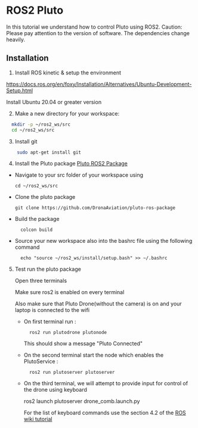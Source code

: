
# ROS2 Pluto

In this tutorial we understand how to control Pluto using ROS2. 
Caution: Please pay attention to the version of software. The dependencies change heavily. 


## Installation

1. Install ROS kinetic & setup the environment 


https://docs.ros.org/en/foxy/Installation/Alternatives/Ubuntu-Development-Setup.html

Install Ubuntu 20.04 or greater version

2. Make a new directory for your workspace:

```bash
  mkdir -p ~/ros2_ws/src
  cd ~/ros2_ws/src
```

3. Install git
```bash
    sudo apt-get install git
```
4. Install the Pluto package [Pluto ROS2 Package](https://github.com/MalayPhadke/pluto_ros2_package)

  - Navigate to your src folder of your workspace using

        cd ~/ros2_ws/src
        

  - Clone the pluto package


        git clone https://github.com/DronaAviation/pluto-ros-package
          
- Build the package

        colcon build
          
- Source your new workspace also into the bashrc file using the following command

        echo "source ~/ros2_ws/install/setup.bash" >> ~/.bashrc
5. Test run the pluto package

    Open three terminals
    
    Make sure ros2 is enabled on every terminal

    Also make sure that Pluto Drone(without the camera) is on and your laptop is connected to the wifi 

    - On first terminal run :

            ros2 run plutodrone plutonode
        This should show a message "Pluto Connected"
    
    - On the second terminal start the node which enables the PlutoService :

            ros2 run plutoserver plutoserver

    - On the third terminal, we will attempt to provide input for control of the drone using keyboard

	     ros2 launch plutoserver drone_comb.launch.py
	     
        For the list of keyboard commands use the section 4.2 of the [ROS wiki tutorial](http://wiki.ros.org/pluto_drone#Keyboard)
